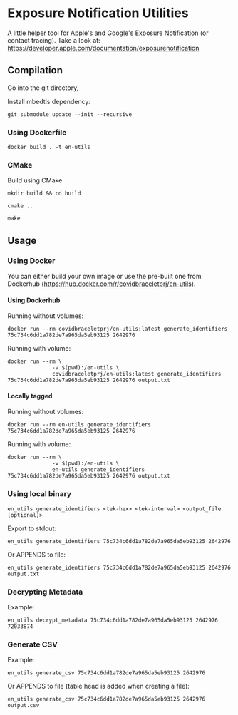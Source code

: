 # Exposure Notification Utilities
A little helper tool for Apple's and Google's Exposure Notification (or contact tracing).
Take a look at: https://developer.apple.com/documentation/exposurenotification 

## Compilation

Go into the git directory,

Install mbedtls dependency:
```
git submodule update --init --recursive
```

### Using Dockerfile

```
docker build . -t en-utils
```

### CMake

Build using CMake
```
mkdir build && cd build
```

```
cmake ..
```

```
make
```

## Usage

### Using Docker

You can either build your own image or use the pre-built one from Dockerhub (https://hub.docker.com/r/covidbraceletprj/en-utils).

#### Using Dockerhub
Running without volumes:
```
docker run --rm covidbraceletprj/en-utils:latest generate_identifiers 75c734c6dd1a782de7a965da5eb93125 2642976
```

Running with volume:
```
docker run --rm \
              -v $(pwd):/en-utils \
              covidbraceletprj/en-utils:latest generate_identifiers 75c734c6dd1a782de7a965da5eb93125 2642976 output.txt
```


#### Locally tagged

Running without volumes:
```
docker run --rm en-utils generate_identifiers 75c734c6dd1a782de7a965da5eb93125 2642976
```

Running with volume:
```
docker run --rm \
              -v $(pwd):/en-utils \
              en-utils generate_identifiers 75c734c6dd1a782de7a965da5eb93125 2642976 output.txt
```

### Using local binary
```
en_utils generate_identifiers <tek-hex> <tek-interval> <output_file (optional)>
```

Export to stdout:
```
en_utils generate_identifiers 75c734c6dd1a782de7a965da5eb93125 2642976
```

Or APPENDS to file:
```
en_utils generate_identifiers 75c734c6dd1a782de7a965da5eb93125 2642976 output.txt
```

### Decrypting Metadata
Example:
```
en_utils decrypt_metadata 75c734c6dd1a782de7a965da5eb93125 2642976 72033874
```

### Generate CSV
Example:
```
en_utils generate_csv 75c734c6dd1a782de7a965da5eb93125 2642976
```

Or APPENDS to file (table head is added when creating a file):
```
en_utils generate_csv 75c734c6dd1a782de7a965da5eb93125 2642976 output.csv
```